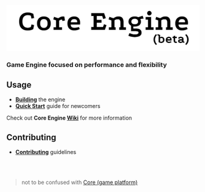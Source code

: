 <p align="center"> 
  <img alt="Core Engine" src="CoreLogo.png">
</p>

### **Game Engine focused on performance and flexibility**  

## Usage

* **[Building](https://github.com/lectroMathew/Core/wiki/Building-Core-Engine)** the engine
* **[Quick Start](https://github.com/lectroMathew/Core/wiki/Quick-Start-guide)** guide for newcomers

Check out **Core Engine [Wiki](https://github.com/lectroMathew/Core/wiki)** for more information

## Contributing 
* **[Contributing](https://github.com/lectroMathew/Core/blob/master/CONTRIBUTING.md)** guidelines

<br>
<br>

> not to be confused with [Core (game platform)](https://en.wikipedia.org/wiki/Core_\(video_game_platform\))
